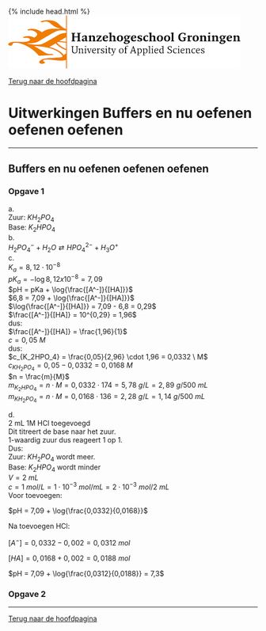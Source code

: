 {% include head.html %}
![Hanze](../hanze/hanze.png)

[Terug naar de hoofdpagina ](../index.md)

# Uitwerkingen Buffers en nu oefenen oefenen oefenen

---

## Buffers en nu oefenen oefenen oefenen

### Opgave 1

a.  
Zuur: $KH_2PO_4$  
Base: $K_2HPO_4$  
b.  
$H_2PO_4^- + H_2O \rightleftarrows HPO_4^{2-} + H_3O^+$  
c.  
$K_a = 8,12 \cdot 10^{-8}$  
$pK_a = -\log{8,12 x 10^{-8}} = 7,09$  
$pH = pKa + \log{\frac{[A^-]}{[HA]}}$  
$6,8 = 7,09 + \log{\frac{[A^-]}{[HA]}}$  
$\log{\frac{[A^-]}{[HA]}} = 7,09 - 6,8 = 0,29$  
$\frac{[A^-]}{[HA]} = 10^{0,29} = 1,96$  
dus:  
$\frac{[A^-]}{[HA]} = \frac{1,96}{1}$  
$c = 0,05 \ M$  
dus:  
$c_{K_2HPO_4} = \frac{0,05}{2,96} \cdot 1,96 = 0,0332 \ M$  
$c_{KH_2PO_4} = 0,05 - 0,0332 = 0,0168 \ M$  
$n = \frac{m}{M}$  
$m_{K_2HPO_4} = n \cdot M = 0,0332 \cdot 174 = 5,78 \ g/L = 2,89 \ g/500\ mL$  
$m_{KH_2PO_4} = n \cdot M = 0,0168 \cdot 136 = 2,28\ g/L = 1,14 \ g/500\ mL$  

d.  
2 mL 1M HCl toegevoegd  
Dit titreert de base naar het zuur.  
1-waardig zuur dus reageert 1 op 1.  
Dus:  
Zuur: $KH_2PO_4$ wordt meer.  
Base: $K_2HPO_4$ wordt minder  
$V = 2 \ mL$  
$c = 1 \ mol/L = 1 \cdot 10^{-3} \ mol/mL = 2 \cdot 10^{-3} \ mol/2 \ mL$  
Voor toevoegen:  

$pH = 7,09 + \log{\frac{0,0332}{0,0168}}$  

Na toevoegen HCl:  

$[A^-] = 0,0332 - 0,002 = 0,0312 \ mol$  

$[HA] = 0,0168 + 0,002 =  0,0188 \ mol$  

$pH = 7,09 + \log{\frac{0,0312}{0,0188}} = 7,3$  


### Opgave 2






--- 

[Terug naar de hoofdpagina ](../index.md)

